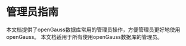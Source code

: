 # 管理员指南<a name="ZH-CN_TOPIC_0242381303"></a>

本文档提供了openGauss数据库常用的管理员操作，方便管理员更好地使用openGauss。 本文档适用于所有使用openGauss数据库的管理员。

